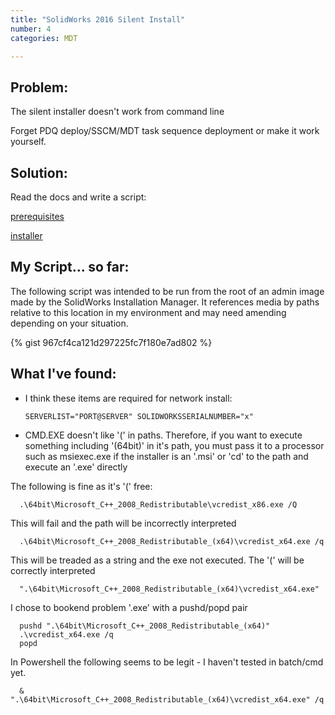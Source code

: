 ```yaml
---
title: "SolidWorks 2016 Silent Install"
number: 4
categories: MDT

---
```


## Problem:

The silent installer doesn't work from command line

Forget PDQ deploy/SSCM/MDT task sequence deployment or make it work yourself.

## Solution:
Read the docs and write a script:

[prerequisites](http://help.solidworks.com/2016/english/Installation/install_guide/c_prep_clients_admin_images.htm?id=7af121fe82ee461f874a77a5612dd53f#Pg0&ProductType=&ProductName=)

[installer](http://help.solidworks.com/2016/english/Installation/install_guide/c_installing_from_admin_image_command_line.htm?id=2f540a0df27f4c5fbb4adde8a7c9feee#Pg0&ProductType=&ProductName=)

## My Script... so far:
The following script was intended to be run from the root of an admin image made by the SolidWorks Installation Manager.  It references media by paths relative to this location in my environment and may need amending depending on your situation.

{% gist 967cf4ca121d297225fc7f180e7ad802 %}

## What I've found:
  - I think these items are required for network install:

        SERVERLIST="PORT@SERVER" SOLIDWORKSSERIALNUMBER="x"

  - CMD.EXE doesn't like '(' in paths.  Therefore, if you want to execute something including '(64bit)' in it's path, you must pass it to a processor such as msiexec.exe if the installer is an '.msi' or 'cd' to the path and execute an '.exe' directly

  The following is fine as it's '(' free:

      .\64bit\Microsoft_C++_2008_Redistributable\vcredist_x86.exe /Q

  This will fail and the path will be incorrectly interpreted

      .\64bit\Microsoft_C++_2008_Redistributable_(x64)\vcredist_x64.exe /q

  This will be treaded as a string and the exe not executed.  The '(' will be correctly interpreted

      ".\64bit\Microsoft_C++_2008_Redistributable_(x64)\vcredist_x64.exe"

  I chose to bookend problem '.exe' with a pushd/popd pair

      pushd ".\64bit\Microsoft_C++_2008_Redistributable_(x64)"
      .\vcredist_x64.exe /q
      popd

  In Powershell the following seems to be legit - I haven't tested in batch/cmd yet.

      & ".\64bit\Microsoft_C++_2008_Redistributable_(x64)\vcredist_x64.exe" /q
